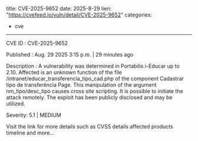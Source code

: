  
title: CVE-2025-9652
date: 2025-8-29
lien: "https://cvefeed.io/vuln/detail/CVE-2025-9652"
categories:
  - cve
---

CVE ID : CVE-2025-9652

Published :  Aug. 29
2025
3:15 p.m. | 29 minutes ago

Description : A vulnerability was determined in Portabilis i-Educar up to 2.10. Affected is an unknown function of the file /intranet/educar_transferencia_tipo_cad.php of the component Cadastrar tipo de transferência Page. This manipulation of the argument nm_tipo/desc_tipo causes cross site scripting. It is possible to initiate the attack remotely. The exploit has been publicly disclosed and may be utilized.

Severity: 5.1 | MEDIUM

Visit the link for more details
such as CVSS details
affected products
timeline
and more...
